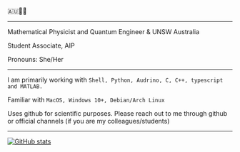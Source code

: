 🇦🇺🏳️‍⚧️

___


Mathematical Physicist and Quantum Engineer & UNSW Australia

Student Associate, AIP 

Pronouns: She/Her


___


I am primarily working with `Shell, Python, Audrino, C, C++, typescript and MATLAB.`

Familiar with `MacOS, Windows 10+, Debian/Arch Linux`

Uses github for scientific purposes.
Please reach out to me through github or official channels (if you are my colleagues/students)

___

[![GitHub stats](https://github-readme-stats.vercel.app/api?username=Princess-Mia-beep&show_icons=true&theme=transparent)](https://github.com/anuraghazra/github-readme-stats)
